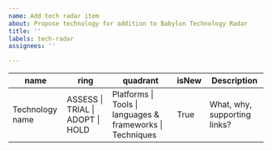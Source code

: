 ```yaml
---
name: Add tech radar item
about: Propose technology for addition to Babylon Technology Radar
title: ''
labels: tech-radar
assignees: ''

---
```


| name            | ring                             | quadrant                                                   | isNew | Description                  |
|-----------------|----------------------------------|------------------------------------------------------------|-------|------------------------------|
| Technology name | ASSESS \| TRIAL \| ADOPT \| HOLD | Platforms \| Tools \| languages & frameworks \| Techniques | True  | What, why, supporting links? |
